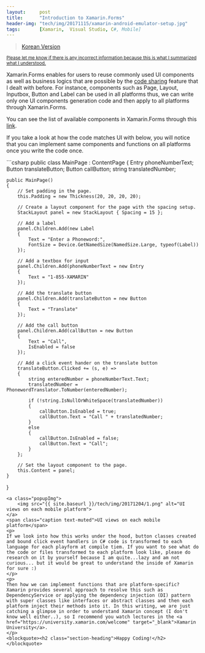 ```yaml
---
layout:     post
title:      "Introduction to Xamarin.Forms"
header-img: "tech/img/20171115/xamarin-android-emulator-setup.jpg"
tags:       [Xamarin,  Visual Studio, C#, Mobile]
---
```

<blockquote>
<a href="{{ site.baseurl }}/tech/2017/12/04/xamarin-forms-intro-kr/">Korean Version</a>
</blockquote>
<p>
<u><small>Please let me know if there is any incorrect information because this is what I summarized what I understood.</small></u>
</p>
<p>
Xamarin.Forms enables for users to reuse commonly used UI components as well as business logics that are possible by the <a href="{{ site.baseurl }}/tech/2017/12/01/xamarin-code-sharing/" target="_blank">code sharing</a> feature that I dealt with before. For instance, components such as Page, Layout, Inputbox, Button and Label can be used in all platforms thus, we can write only one UI components generation code and then apply to all platforms through Xamarin.Forms.
</p>
<p>
You can see the list of available components in Xamarin.Forms through this <a href="https://developer.xamarin.com/guides/xamarin-forms/user-interface/controls/views/" target="_blank">link</a>.
</p>
<p>
If you take a look at how the code matches UI with below, you will notice that you can implement same components and functions on all platforms once you write the code once.
</p>
```csharp
public class MainPage : ContentPage
{
    Entry phoneNumberText;
    Button translateButton;
    Button callButton;
    string translatedNumber;

    public MainPage()
    {
        // Set padding in the page.
        this.Padding = new Thickness(20, 20, 20, 20);

        // Create a layout component for the page with the spacing setup.
        StackLayout panel = new StackLayout { Spacing = 15 };

        // Add a label
        panel.Children.Add(new Label
        {
            Text = "Enter a Phoneword:",
            FontSize = Device.GetNamedSize(NamedSize.Large, typeof(Label))
        });

        // Add a textbox for input
        panel.Children.Add(phoneNumberText = new Entry
        {
            Text = "1-855-XAMARIN"
        });

        // Add the translate button
        panel.Children.Add(translateButton = new Button
        {
            Text = "Translate"
        });

        // Add the call button
        panel.Children.Add(callButton = new Button
        {
            Text = "Call",
            IsEnabled = false
        });

        // Add a click event hander on the translate button
        translateButton.Clicked += (s, e) =>
        {
            string enteredNumber = phoneNumberText.Text;
            translatedNumber = PhonewordTranslator.ToNumber(enteredNumber);

            if (!string.IsNullOrWhiteSpace(translatedNumber))
            {
                callButton.IsEnabled = true;
                callButton.Text = "Call " + translatedNumber;
            }
            else
            {
                callButton.IsEnabled = false;
                callButton.Text = "Call";
            }
        };

        // Set the layout component to the page.
        this.Content = panel;
    }
}
```
<a class="popupImg">
    <img src="{{ site.baseurl }}/tech/img/20171204/1.png" alt="UI views on each mobile platform">
</a>
<span class="caption text-muted">UI views on each mobile platform</span>
<p>
If we look into how this works under the hood, button classes created and bound click event handlers in C# code is transformed to each language for each playform at compile tiem. If you want to see what do the code or files transformed to each platform look like, please do research on it by yourself because I am quite...lazy and am not curious... but it would be great to understand the inside of Xamarin for sure :)
</p>
<p>
Then how we can implement functions that are platform-specific? Xamarin provides several approach to resolve this such as DependencyService or applying the dependency injection (DI) pattern with super classes like interfaces or abstract classes and then each platform inject their methods into it. In this writing, we are just catching a glimpse in order to understand Xamarin concept (I don't know well either..), so I recommend you watch lectures in the <a href="https://university.xamarin.com/welcome" target="_blank">Xamarin University</a>.
</p>
<blockquote><h2 class="section-heading">Happy Coding!</h2></blockquote>